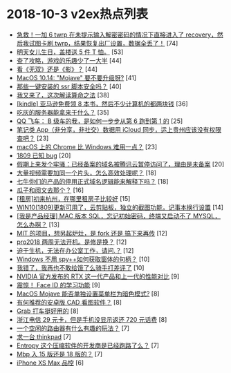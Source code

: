 # 2018-10-3 v2ex热点列表

+ [急救！一加 6 twrp 在未提示输入解密密码的情况下直接进入了 recovery，然后我试图卡刷 twrp，结果恢复出厂设置，数据全丢了！](https://www.v2ex.com/t/494683#reply74) [74]
+ [明天女儿生日，盖楼送 5 件 T 恤。](https://www.v2ex.com/t/494767#reply53) [53]
+ [查了攻略，游戏的乐趣少了一大半](https://www.v2ex.com/t/494718#reply44) [44]
+ [看《无双》还是《影》？](https://www.v2ex.com/t/494721#reply44) [44]
+ [MacOS 10.14: "Mojave" 要不要升级呀?](https://www.v2ex.com/t/494697#reply41) [41]
+ [那些一键安装的 ssr 脚本安全吗？](https://www.v2ex.com/t/494691#reply40) [40]
+ [我又来了，这次解读算命之法](https://www.v2ex.com/t/494716#reply38) [38]
+ [[kindle] 亚马逊免费领 8 本书，然后不少计算机的都两块钱](https://www.v2ex.com/t/494688#reply36) [36]
+ [吃灰的服务器能拿来干什么？](https://www.v2ex.com/t/494678#reply35) [35]
+ [QQ 飞车： B 级车的我，是如何一步步从第 6 跑到第 1 的](https://www.v2ex.com/t/494700#reply25) [25]
+ [笔记类 App（非分享，非社交）数据用 iCloud 同步，运上贵州应该没有权限查吧？](https://www.v2ex.com/t/494677#reply23) [23]
+ [macOS 上的 Chrome 比 Windows 难用一点？](https://www.v2ex.com/t/494738#reply23) [23]
+ [1809 已知 bug](https://www.v2ex.com/t/494704#reply20) [20]
+ [假期上来发个牢骚：已经备案的域名被腾讯云暂停访问了，理由是未备案](https://www.v2ex.com/t/494773#reply20) [20]
+ [大量视频需要加同一个片头，怎么高效处理呢？](https://www.v2ex.com/t/494743#reply18) [18]
+ [七牛你们的产品的停用正式域名逻辑能来解释下吗？](https://www.v2ex.com/t/494754#reply18) [18]
+ [瓜子和阅文去那个？](https://www.v2ex.com/t/494723#reply16) [16]
+ [[租房]初来杭州，在哪里租房子比较好](https://www.v2ex.com/t/494740#reply15) [15]
+ [WIN10(1809)更新可用了，云剪贴板，独立的截图功能，记事本换行设置](https://www.v2ex.com/t/494705#reply14) [14]
+ [[我是产品经理] MAC 版本 SQL，忘记初始密码，终端又启动不了 MYSQL，怎么办啊？](https://www.v2ex.com/t/494701#reply13) [13]
+ [MIT 的项目，想另起炉灶，是 fork 还是 搞下来再传](https://www.v2ex.com/t/494676#reply12) [12]
+ [pro2018 两周无法开机。是修是换？](https://www.v2ex.com/t/494694#reply12) [12]
+ [迫于生机，无法在办公室工作，请问.？](https://www.v2ex.com/t/494703#reply12) [12]
+ [Windows 不用 spy++如何获取窗体的句柄？](https://www.v2ex.com/t/494735#reply10) [10]
+ [我错了，我再也不敢给饿了么骑手打差评了](https://www.v2ex.com/t/494774#reply10) [10]
+ [NVIDIA 官方发布的 RTX 这一代产品和上一代的性能对比](https://www.v2ex.com/t/494737#reply9) [9]
+ [震惊！ Face ID 的学习功能](https://www.v2ex.com/t/494772#reply9) [9]
+ [MacOS Mojave 能否单独设置菜单栏为暗色模式?](https://www.v2ex.com/t/494684#reply8) [8]
+ [有何推荐的安卓版 CAD 看图软件？](https://www.v2ex.com/t/494715#reply8) [8]
+ [Grab 打车挺好用的](https://www.v2ex.com/t/494724#reply8) [8]
+ [浙江电信 29 元卡，但是手机没显示返还 720 元话费](https://www.v2ex.com/t/494742#reply8) [8]
+ [一个空闲的路由器有什么有趣的玩法？](https://www.v2ex.com/t/494692#reply7) [7]
+ [求一台 thinkpad](https://www.v2ex.com/t/494695#reply7) [7]
+ [Entropy 这个压缩软件的开发商是已经跑路了么？](https://www.v2ex.com/t/494730#reply7) [7]
+ [Mbp 入 15 版还是 18 版的？](https://www.v2ex.com/t/494763#reply7) [7]
+ [iPhone XS Max 品控](https://www.v2ex.com/t/494712#reply6) [6]
